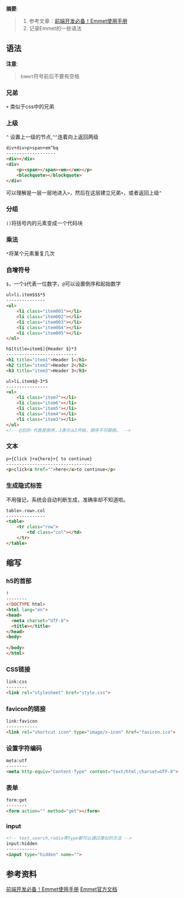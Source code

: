 
__摘要__:

> 1. 参考文章：[前端开发必备！Emmet使用手册](http://www.w3cplus.com/tools/emmet-cheat-sheet.html)
> 2. 记录Emmet的一些语法

<!--more-->

## 语法

__注意__:

> `Emmet`符号前后不要有空格

### 兄弟

`+` 类似于css中的兄弟

### 上级

`^` 设置上一级的节点,`^^`连着向上返回两级

```html
div+div>p>span+em^bq
-------------------
<div></div>
<div>
	<p><span></span><em></em></p>
	<blockquote></blockquote>
</div>
```

可以理解是一层一层地进入`>`，然后在这层建立兄弟`+`，或者返回上级`^`

### 分组

`()`将括号内的元素变成一个代码块

### 乘法

`*`将某个元素重复几次

### 自增符号

`$`，一个`$`代表一位数字，`@`可以设置倒序和起始数字

```html
ul>li.item$$$*5
---------------
<ul>
	<li class="item001"></li>
	<li class="item002"></li>
	<li class="item003"></li>
	<li class="item004"></li>
	<li class="item005"></li>
</ul>
```

```html
h$[title=item$]{Header $}*3
---------------------------
<h1 title="item1">Header 1</h1>
<h2 title="item2">Header 2</h2>
<h3 title="item3">Header 3</h3>
```

```html
ul>li.item$@-3*5
----------------
<ul>
	<li class="item7"></li>
	<li class="item6"></li>
	<li class="item5"></li>
	<li class="item4"></li>
	<li class="item3"></li>
</ul>
<!-- @后的-代表是倒序，3表示从3开始，顺序不可颠倒。 -->
```

### 文本

```html
p>{Click }+a{here}+{ to continue}
---------------------------------
<p>click<a href="">here</a>to continue</p>
```

### 生成隐式标签

不用强记，系统会自动判断生成，准确率却不知道啦。

```html
table>.row>.col
---------------
<table>
	<tr class="row">
		<td class="col"></td>
	</tr>
</table>
```

## 缩写

### h5的首部

```html
!
--------
<!DOCTYPE html>
<html lang="en">
<head>
  <meta charset="UTF-8">
  <title></title>
</head>
<body>
  
</body>
</html>
```

### CSS链接

```html
link:css
--------
<link rel="stylesheet" href="style.css">
```
### favicon的链接

```html
link:favicon
------------
<link rel="shortcut icon" type="image/x-icon" href="favicon.ico">
```

### 设置字符编码

```html
meta:utf
--------
<meta http-equiv="Content-Type" content="text/html;charset=UTF-8">
```

### 表单

```html
form:get
--------
<form action="" method="get"></form>
```

### input

```html
<!-- text,search,radio等type都可以通过类似的方法 -->
input:hidden
------------
<input type="hidden" name="">
```

## 参考资料

[前端开发必备！Emmet使用手册](http://www.w3cplus.com/tools/emmet-cheat-sheet.html)
[Emmet官方文档](http://docs.emmet.io/cheat-sheet/)
